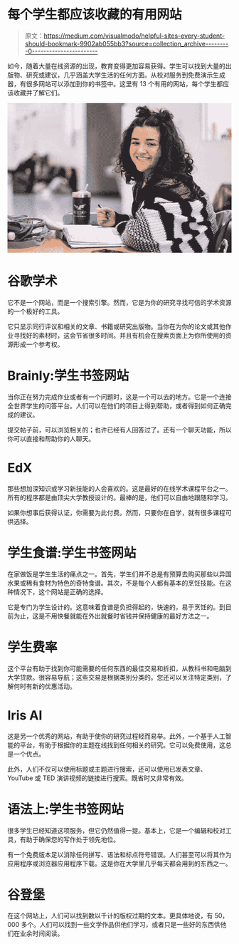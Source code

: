 # 每个学生都应该收藏的有用网站

> 原文：<https://medium.com/visualmodo/helpful-sites-every-student-should-bookmark-9902ab055bb3?source=collection_archive---------0----------------------->

如今，随着大量在线资源的出现，教育变得更加容易获得。学生可以找到大量的出版物、研究或建议，几乎涵盖大学生活的任何方面。从校对服务到免费演示生成器，有很多网站可以添加到你的书签中。这里有 13 个有用的网站，每个学生都应该收藏并了解它们。

![](img/928b51ee55789a9dd023eacc04e024df.png)

# 谷歌学术

它不是一个网站，而是一个搜索引擎。然而，它是为你的研究寻找可信的学术资源的一个极好的工具。

它只显示同行评议和相关的文章、书籍或研究出版物。当你在为你的论文或其他作业寻找好的素材时，这会节省很多时间。并且有机会在搜索页面上为你所使用的资源形成一个参考权。

# Brainly:学生书签网站

当你正在努力完成作业或者有一个问题时，这是一个可以去的地方。它是一个连接全世界学生的问答平台。人们可以在他们的项目上得到帮助，或者得到如何正确完成的建议。

提交帖子前，可以浏览相关的；也许已经有人回答过了。还有一个聊天功能，所以你可以直接和帮助你的人聊天。

# EdX

那些想加深知识或学习新技能的人会喜欢的。这是最好的在线学术课程平台之一。所有的程序都是由顶尖大学教授设计的。最棒的是，他们可以自由地跟随和学习。

如果你想事后获得认证，你需要为此付费。然而，只要你在自学，就有很多课程可供选择。

# 学生食谱:学生书签网站

在家做饭是学生生活的痛点之一。首先，学生们并不总是有预算去购买那些以异国水果或稀有食材为特色的奇特食谱。其次，不是每个人都有基本的烹饪技能。在这种情况下，这个网站是正确的选择。

它是专门为学生设计的。这意味着食谱是负担得起的，快速的，易于烹饪的。到目前为止，这是不用快餐就能在外出就餐时省钱并保持健康的最好方法之一。

# 学生费率

这个平台有助于找到你可能需要的任何东西的最佳交易和折扣，从教科书和电脑到大学贷款。很容易导航；这些交易是根据类别分类的。您还可以关注特定类别，了解何时有新的优惠活动。

# Iris AI

这是另一个优秀的网站，有助于使你的研究过程轻而易举。此外，一个基于人工智能的平台，有助于根据你的主题在线找到任何相关的研究。它可以免费使用，这总是一个优点。

此外，人们不仅可以使用标题或主题进行搜索，还可以使用已发表文章、YouTube 或 TED 演讲视频的链接进行搜索。既省时又非常有效。

# 语法上:学生书签网站

很多学生已经知道这项服务，但它仍然值得一提。基本上，它是一个编辑和校对工具，有助于确保您的写作处于领先地位。

有一个免费版本足以消除任何拼写、语法和标点符号错误。人们甚至可以将其作为应用程序或浏览器应用程序下载。这是你在大学里几乎每天都会用到的东西之一。

# 谷登堡

在这个网站上，人们可以找到数以千计的版权过期的文本。更具体地说，有 50，000 多个。人们可以找到一些文学作品供他们学习，或者只是一些好的东西供他们在业余时间阅读。